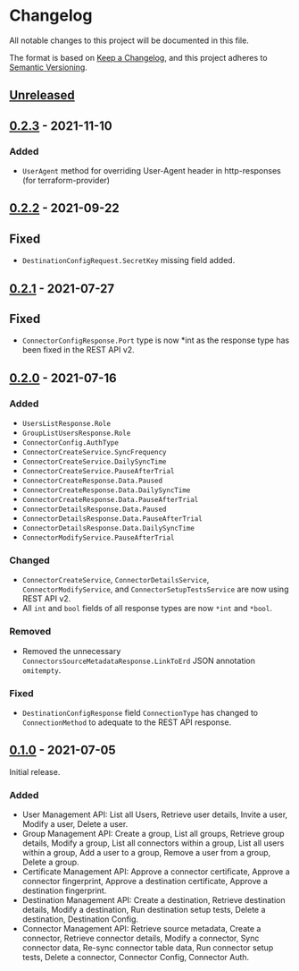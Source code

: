 # Changelog

All notable changes to this project will be documented in this file.

The format is based on [Keep a Changelog](https://keepachangelog.com/en/1.0.0/),
and this project adheres to [Semantic Versioning](https://semver.org/spec/v2.0.0.html).

## [Unreleased](https://github.com/fivetran/go-fivetran/compare/v0.2.2...HEAD)

## [0.2.3](https://github.com/fivetran/go-fivetran/compare/v0.2.2...v0.2.3) - 2021-11-10

### Added
- `UserAgent` method for overriding User-Agent header in http-responses (for terraform-provider)

## [0.2.2](https://github.com/fivetran/go-fivetran/compare/v0.2.1...v0.2.2) - 2021-09-22

## Fixed
- `DestinationConfigRequest.SecretKey` missing field added.

## [0.2.1](https://github.com/fivetran/go-fivetran/compare/v0.2.0...v0.2.1) - 2021-07-27

## Fixed
- `ConnectorConfigResponse.Port` type is now *int as the response type has been fixed in the REST API v2.

## [0.2.0](https://github.com/fivetran/go-fivetran/compare/v0.1.0...v0.2.0) - 2021-07-16

### Added
- `UsersListResponse.Role`
- `GroupListUsersResponse.Role`
- `ConnectorConfig.AuthType`
- `ConnectorCreateService.SyncFrequency`
- `ConnectorCreateService.DailySyncTime`
- `ConnectorCreateService.PauseAfterTrial`
- `ConnectorCreateResponse.Data.Paused`
- `ConnectorCreateResponse.Data.DailySyncTime`
- `ConnectorCreateResponse.Data.PauseAfterTrial`
- `ConnectorDetailsResponse.Data.Paused`
- `ConnectorDetailsResponse.Data.PauseAfterTrial`
- `ConnectorDetailsResponse.Data.DailySyncTime`
- `ConnectorModifyService.PauseAfterTrial` 

### Changed
- `ConnectorCreateService`, `ConnectorDetailsService`, `ConnectorModifyService`, and `ConnectorSetupTestsService` are now using REST API v2.
- All `int` and `bool` fields of all response types are now `*int` and `*bool`. 

### Removed
- Removed the unnecessary `ConnectorsSourceMetadataResponse.LinkToErd` JSON annotation `omitempty`.

### Fixed
- `DestinationConfigResponse` field `ConnectionType` has changed to `ConnectionMethod` to adequate to the REST API response.

## [0.1.0](https://github.com/fivetran/go-fivetran/releases/tag/v0.1.0) - 2021-07-05

Initial release. 

### Added

- User Management API: List all Users, Retrieve user details, Invite a user, Modify a user, Delete a user.
- Group Management API: Create a group, List all groups, Retrieve group details, Modify a group, List all connectors within a group, List all users within a group, Add a user to a group, Remove a user from a group, Delete a group.
- Certificate Management API: Approve a connector certificate, Approve a connector fingerprint, Approve a destination certificate, Approve a destination fingerprint.
- Destination Management API: Create a destination, Retrieve destination details, Modify a destination, Run destination setup tests, Delete a destination, Destination Config.
- Connector Management API: Retrieve source metadata, Create a connector, Retrieve connector details, Modify a connector, Sync connector data, Re-sync connector table data, Run connector setup tests, Delete a connector, Connector Config, Connector Auth.
